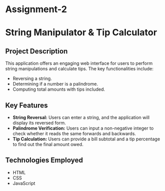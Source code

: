 # Assignment-2
# String Manipulator & Tip Calculator

## Project Description
This application offers an engaging web interface for users to perform string manipulations and calculate tips. The key functionalities include:
- Reversing a string.
- Determining if a number is a palindrome.
- Computing total amounts with tips included.

## Key Features
- **String Reversal:** Users can enter a string, and the application will display its reversed form.
- **Palindrome Verification:** Users can input a non-negative integer to check whether it reads the same forwards and backwards.
- **Tip Calculation:** Users can provide a bill subtotal and a tip percentage to find out the final amount owed.

## Technologies Employed
- HTML
- CSS
- JavaScript
